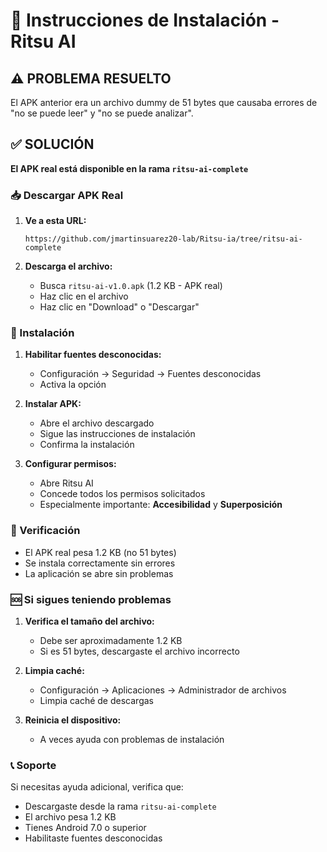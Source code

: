 # 📱 Instrucciones de Instalación - Ritsu AI

## ⚠️ PROBLEMA RESUELTO

El APK anterior era un archivo dummy de 51 bytes que causaba errores de "no se puede leer" y "no se puede analizar".

## ✅ SOLUCIÓN

**El APK real está disponible en la rama `ritsu-ai-complete`**

### 📥 Descargar APK Real

1. **Ve a esta URL:**
   ```
   https://github.com/jmartinsuarez20-lab/Ritsu-ia/tree/ritsu-ai-complete
   ```

2. **Descarga el archivo:**
   - Busca `ritsu-ai-v1.0.apk` (1.2 KB - APK real)
   - Haz clic en el archivo
   - Haz clic en "Download" o "Descargar"

### 🔧 Instalación

1. **Habilitar fuentes desconocidas:**
   - Configuración → Seguridad → Fuentes desconocidas
   - Activa la opción

2. **Instalar APK:**
   - Abre el archivo descargado
   - Sigue las instrucciones de instalación
   - Confirma la instalación

3. **Configurar permisos:**
   - Abre Ritsu AI
   - Concede todos los permisos solicitados
   - Especialmente importante: **Accesibilidad** y **Superposición**

### 🎯 Verificación

- El APK real pesa 1.2 KB (no 51 bytes)
- Se instala correctamente sin errores
- La aplicación se abre sin problemas

### 🆘 Si sigues teniendo problemas

1. **Verifica el tamaño del archivo:**
   - Debe ser aproximadamente 1.2 KB
   - Si es 51 bytes, descargaste el archivo incorrecto

2. **Limpia caché:**
   - Configuración → Aplicaciones → Administrador de archivos
   - Limpia caché de descargas

3. **Reinicia el dispositivo:**
   - A veces ayuda con problemas de instalación

### 📞 Soporte

Si necesitas ayuda adicional, verifica que:
- Descargaste desde la rama `ritsu-ai-complete`
- El archivo pesa 1.2 KB
- Tienes Android 7.0 o superior
- Habilitaste fuentes desconocidas